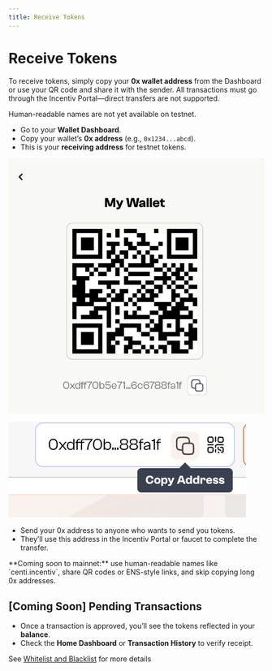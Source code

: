```yaml
---
title: Receive Tokens
---
```

# Receive Tokens

To receive tokens, simply copy your **0x wallet address** from the Dashboard or use your QR code and share it with the sender. All transactions must go through the Incentiv Portal—direct transfers are not supported.

<Steps>
<Step title="Step 1: Copy Your Address">

Human-readable names are not yet available on testnet.

- Go to your **Wallet Dashboard**.
- Copy your wallet’s **0x address** (e.g., `0x1234...abcd`).
- This is your **receiving address** for testnet tokens.

![Receive Tokens](/docs/images/ReceiveTokens1.png)

![Receive Tokens](/docs/images/ReceiveTokens2.png)
</Step> 
<Step title="Step 2: Share Your Wallet Address"> 

- Send your 0x address to anyone who wants to send you tokens.
- They’ll use this address in the Incentiv Portal or faucet to complete the transfer.
</Step>
</Steps>
 <Note> **Coming soon to mainnet:** use human-readable names like `centi.incentiv`, share QR codes or ENS-style links, and skip copying long 0x addresses.</Note>
 
## [Coming Soon] Pending Transactions

- Once a transaction is approved, you’ll see the tokens reflected in your **balance**.
- Check the **Home Dashboard** or **Transaction History** to verify receipt.

See [Whitelist and Blacklist](https://slite.com/api/public/notes/0LgDL8Kucyaxtk/redirect) for more details